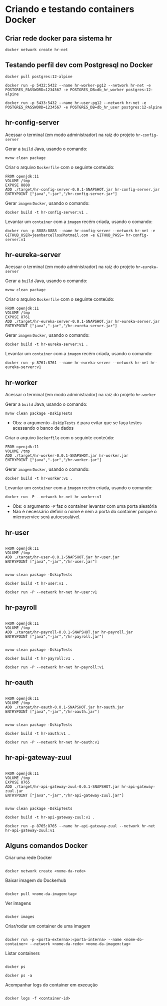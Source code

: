 # Criando e testando containers Docker

## Criar rede docker para sistema hr

```
docker network create hr-net
```

## Testando perfil dev com Postgresql no Docker

```
docker pull postgres:12-alpine

docker run -p 5432:5432 --name hr-worker-pg12 --network hr-net -e POSTGRES_PASSWORD=1234567 -e POSTGRES_DB=db_hr_worker postgres:12-alpine

docker run -p 5433:5432 --name hr-user-pg12 --network hr-net -e POSTGRES_PASSWORD=1234567 -e POSTGRES_DB=db_hr_user postgres:12-alpine
```

## hr-config-server

Acessar o terminal (em modo administrador) na raiz do projeto `hr-config-server`

Gerar a `build` Java, usando o comando:

```
mvnw clean package
```

Criar o arquivo `Dockerfile` com o seguinte conteúdo:

```
FROM openjdk:11
VOLUME /tmp
EXPOSE 8888
ADD ./target/hr-config-server-0.0.1-SNAPSHOT.jar hr-config-server.jar
ENTRYPOINT ["java","-jar","/hr-config-server.jar"]
```

Gerar `imagem` `Docker`, usando o comando:

```
docker build -t hr-config-server:v1 .
```

Levantar um `container` com a `imagem` recém criada, usando o comando:

```
docker run -p 8888:8888 --name hr-config-server --network hr-net -e GITHUB_USER=jeanbarcellos@hotmail.com -e GITHUB_PASS= hr-config-server:v1
```

## hr-eureka-server

Acessar o terminal (em modo administrador) na raiz do projeto `hr-eureka-server`

Gerar a `build` Java, usando o comando:

```
mvnw clean package
```

Criar o arquivo `Dockerfile` com o seguinte conteúdo:

```
FROM openjdk:11
VOLUME /tmp
EXPOSE 8761
ADD ./target/hr-eureka-server-0.0.1-SNAPSHOT.jar hr-eureka-server.jar
ENTRYPOINT ["java","-jar","/hr-eureka-server.jar"]
```

Gerar `imagem` `Docker`, usando o comando:

```
docker build -t hr-eureka-server:v1 .
```

Levantar um `container` com a `imagem` recém criada, usando o comando:

```
docker run -p 8761:8761 --name hr-eureka-server --network hr-net hr-eureka-server:v1
```

## hr-worker

Acessar o terminal (em modo administrador) na raiz do projeto `hr-worker`

Gerar a `build` Java, usando o comando:

```
mvnw clean package -DskipTests
```

- Obs: o argumento `-DskipTests` é para evitar que se faça testes acessando o banco de dados

Criar o arquivo `Dockerfile` com o seguinte conteúdo:

```
FROM openjdk:11
VOLUME /tmp
ADD ./target/hr-worker-0.0.1-SNAPSHOT.jar hr-worker.jar
ENTRYPOINT ["java","-jar","/hr-worker.jar"]
```

Gerar `imagem` `Docker`, usando o comando:

```
docker build -t hr-worker:v1 .
```

Levantar um `container` com a `imagem` recém criada, usando o comando:

```
docker run -P --network hr-net hr-worker:v1
```

- Obs: o argumento `-P` faz o container levantar com uma porta aleatória
- Não é necessário definir o nome e nem a porta do container porque o microservice será autoescalável.

## hr-user

```

FROM openjdk:11
VOLUME /tmp
ADD ./target/hr-user-0.0.1-SNAPSHOT.jar hr-user.jar
ENTRYPOINT ["java","-jar","/hr-user.jar"]

```

```

mvnw clean package -DskipTests

docker build -t hr-user:v1 .

docker run -P --network hr-net hr-user:v1

```

## hr-payroll

```

FROM openjdk:11
VOLUME /tmp
ADD ./target/hr-payroll-0.0.1-SNAPSHOT.jar hr-payroll.jar
ENTRYPOINT ["java","-jar","/hr-payroll.jar"]

```

```

mvnw clean package -DskipTests

docker build -t hr-payroll:v1 .

docker run -P --network hr-net hr-payroll:v1

```

## hr-oauth

```

FROM openjdk:11
VOLUME /tmp
ADD ./target/hr-oauth-0.0.1-SNAPSHOT.jar hr-oauth.jar
ENTRYPOINT ["java","-jar","/hr-oauth.jar"]

```

```

mvnw clean package -DskipTests

docker build -t hr-oauth:v1 .

docker run -P --network hr-net hr-oauth:v1

```

## hr-api-gateway-zuul

```

FROM openjdk:11
VOLUME /tmp
EXPOSE 8765
ADD ./target/hr-api-gateway-zuul-0.0.1-SNAPSHOT.jar hr-api-gateway-zuul.jar
ENTRYPOINT ["java","-jar","/hr-api-gateway-zuul.jar"]

```

```

mvnw clean package -DskipTests

docker build -t hr-api-gateway-zuul:v1 .

docker run -p 8765:8765 --name hr-api-gateway-zuul --network hr-net hr-api-gateway-zuul:v1

```

## Alguns comandos Docker

Criar uma rede Docker

```

docker network create <nome-da-rede>

```

Baixar imagem do Dockerhub

```

docker pull <nome-da-imagem:tag>

```

Ver imagens

```

docker images

```

Criar/rodar um container de uma imagem

```

docker run -p <porta-externa>:<porta-interna> --name <nome-do-container> --network <nome-da-rede> <nome-da-imagem:tag>

```

Listar containers

```

docker ps

docker ps -a

```

Acompanhar logs do container em execução

```

docker logs -f <container-id>

```

```

```

